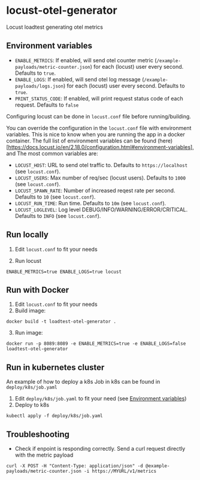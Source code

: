 # locust-otel-generator
Locust loadtest generating otel metrics

## Environment variables
- `ENABLE_METRICS`: If enabled, will send otel counter metric (`/example-payloads/metric-counter.json`) for each (locust) user every second. Defaults to `true`.
- `ENABLE_LOGS`: If enabled, will send otel log message (`/example-payloads/logs.json`) for each (locust) user every second. Defaults to `true`.
- `PRINT_STATUS_CODE`: If enabled, will print request status code of each request. Defaults to `false`

Configuring locust can be done in `locust.conf` file before running/building.

You can override the configuration in the `locust.conf` file with environment variables. This is nice to know when you are running the app in a docker container. The full list of environment variables can be found (here)[https://docs.locust.io/en/2.18.0/configuration.html#environment-variables], and The most common variables are:
- `LOCUST_HOST`: URL to send otel traffic to. Defaults to `https://localhost` (see `locust.conf`).
- `LOCUST_USERS`: Max number of req/sec (locust users). Defaults to `1000` (see `locust.conf`).
- `LOCUST_SPAWN_RATE`: Number of increased reqest rate per second. Defaults to `10` (see `locust.conf`).
- `LOCUST_RUN_TIME`: Run time. Defaults to `10m` (see `locust.conf`).
- `LOCUST_LOGLEVEL`: Log level DEBUG/INFO/WARNING/ERROR/CRITICAL. Defaults to `INFO` (see `locust.conf`).


## Run locally
1. Edit `locust.conf` to fit your needs

2. Run locust
```
ENABLE_METRICS=true ENABLE_LOGS=true locust
```

## Run with Docker
1. Edit `locust.conf` to fit your needs
2. Build image:
```
docker build -t loadtest-otel-generator .
```
3. Run image:
```
docker run -p 8089:8089 -e ENABLE_METRICS=true -e ENABLE_LOGS=false loadtest-otel-generator
```

## Run in kubernetes cluster
An example of how to deploy a k8s Job in k8s can be found in `deploy/k8s/job.yaml`
1. Edit `deploy/k8s/job.yaml` to fit your need (see [Environment variables](#environment-variables))
2. Deploy to k8s
```
kubectl apply -f deploy/k8s/job.yaml
```

## Troubleshooting
- Check if enpoint is responding correctly. Send a curl request directly with the metric payload
```
curl -X POST -H "Content-Type: application/json" -d @example-payloads/metric-counter.json -i https://MYURL/v1/metrics
```